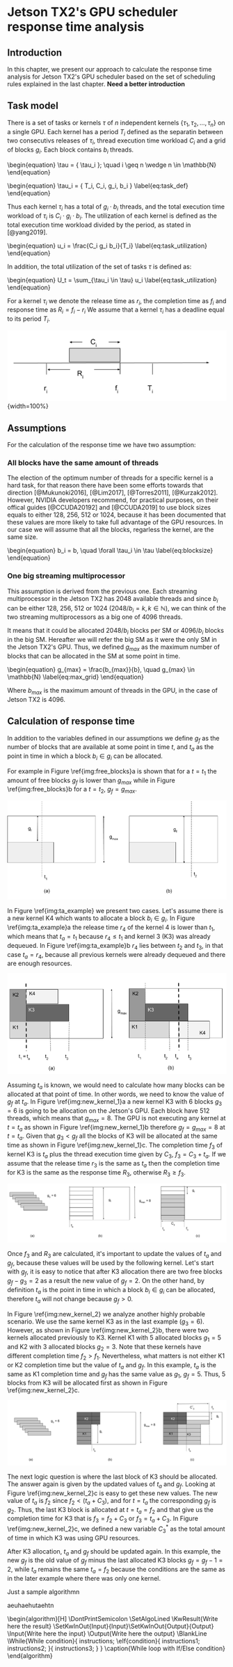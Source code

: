 # Jetson TX2's GPU scheduler response time analysis 
 
## Introduction
In this chapter, we present our approach to calculate the response time analysis for Jetson TX2's GPU scheduler based on the set of scheduling rules explained in the last chapter. **Need a better introduction**

## Task model
There is a set of tasks or kernels $\tau$ of $n$ independent kernels $\{\tau_1, \tau_2, \ldots, \tau_n\}$ on a single GPU. 
Each kernel has a period $T_i$ defined as the separatin between two consecutivs releases of $\tau_i$, thread execution time workload $C_i$ and a grid of blocks $g_i$. Each block contains $b_i$ threads. 

\begin{equation} 
\tau = \{ \tau_i \}; \quad i \geq n \wedge n \in \mathbb{N}
\end{equation}

\begin{equation} 
\tau_i = \{ T_i,  C_i,  g_i,  b_i \}
\label{eq:task_def}
\end{equation}

Thus each kernel $\tau_i$ has a total of $g_i\cdot b_i$ threads, and the total execution time workload of $\tau_i$ is $C_i \cdot g_i \cdot b_i$. 
The utilization of each kernel is defined as the total execution time workload divided by the period, as stated in [@yang2019].


\begin{equation} 
u_i = \frac{C_i g_i b_i}{T_i}
\label{eq:task_utilization}
\end{equation}

In addition, the total utilization of the set of tasks $\tau$ is defined as:

\begin{equation} 
U_t = \sum_{\tau_i \in \tau} u_i
\label{eq:task_utilization}
\end{equation}

For a kernel $\tau_i$ we denote the release time as $r_i$, the completion time as $f_i$ and response time as $R_i = f_i - r_i$ 
We assume that a kernel $\tau_i$ has  a deadline equal to its period $T_i$.

![Time chart \label{img:task_timing} ](source/figures/task_timing.png){width=100%}


## Assumptions
For the calculation of the response time we have two assumption:

### All blocks have the same amount of threads
The election of the optimum number of threads for a specific kernel is a hard task, for that reason there have been some efforts towards that direction  [@Mukunoki2016], [@Lim2017], [@Torres2011], [@Kurzak2012].
However, NVIDIA developers recommend,  for practical purposes, on their offical guides [@CCUDA20192] and [@CCUDA2019] to use block sizes equals to either 128, 256,  512 or 1024, because it has been documented that these values are more likely to take full advantage of the GPU resources.
In our case we will assume that all the blocks, regarless the kernel, are the same size.


\begin{equation} 
b_i = b, \quad \forall \tau_i \in \tau
\label{eq:blocksize}
\end{equation}



### One big streaming multiprocessor
This assumption is derived from the previous one. 
Each streaming multiprocessor in the Jetson TX2 has 2048 available threads and since $b_i$ can be either 128, 256, 512 or 1024 ($2048/ b_i = k, k \in \mathbb{N}$), we can think of the two streaming multiprocessors as a big one of 4096 threads. 

It means that it could be allocated $2048/b_i$ blocks per SM or $4096/b_i$ blocks in the big SM. 
Hereafter we will refer the big SM as it were the only SM in the Jetson TX2's GPU. 
Thus, we defined $g_{max}$  as the maximum number of blocks that can be allocated in the SM at some point in time.


\begin{equation} 
g_{max} = \frac{b_{max}}{b}, \quad  g_{max} \in \mathbb{N}
\label{eq:max_grid}
\end{equation}

Where $b_{max}$ is the maximum amount of threads in the GPU, in the case of Jetson TX2 is 4096. 

## Calculation of response time 
In addition to the variables defined in our assumptions we define $g_{f}$ as the number of blocks that are available at some point in time $t$, and $t_a$ as the point in time in which a block $b_i \in g_i$ can be allocated. 

For example in Figure \ref{img:free_blocks}a is shown that for a $t=t_1$ the amount of free blocks $g_{f}$ is lower than $g_{max}$ while in Figure \ref{img:free_blocks}b for a $t=t_2$, $g_{f} = g_{max}$.

![Free blocks (a) at $t=t_1$, $g_f < g_{max}$ (b) at $t=t_2$, $g_f = g_{max}$ \label{img:free_blocks}](source/figures/free_blocks.png)


In Figure \ref{img:ta_example} we present two cases. Let's assume there is  a new kernel K4 which wants to allocate a block $b_i \in g_i$. In Figure \ref{img:ta_example}a the release time $r_4$ of the kernel 4 is lower than $t_1$, which means that $t_a = t_1$ because $r_4 \leq t_1$ and kernel 3 (K3) was already dequeued.
In Figure \ref{img:ta_example}b  $r_4$ lies between $t_2$ and $t_3$, in that case $t_a = r_4$, because all previous kernels  were already dequeued and there are enough resources.  

![(a) $t_a=t_1 \quad  \forall r_4$ s.t $r_4 \leq t_1$ (b) $t_a=r_4 \quad \forall r_4$ s.t $t_2 \leq r_4 \leq t_3$ \label{img:ta_example}](source/figures/ta_example.png)



Assuming $t_a$ is known, we would need to calculate how many blocks can be allocated at that point of time. 
In other words, we need to know the value of $g_f$ at $t_a$. 
In Figure \ref{img:new_kernel_1}a a new kernel K3 with 6 blocks $g_3 = 6$ is going to be allocation on the Jetson's GPU. 
Each block have 512 threads, which means that $g_{max} = 8$.
The GPU is not executing any kernel at $t=t_a$ as shown in Figure \ref{img:new_kernel_1}b therefore $g_f = g_{max} = 8$ at $t=t_a$. 
Given that $g_3 < g_f$ all the blocks of K3 will be allocated at the same time as shown in Figure \ref{img:new_kernel_1}c. 
The completion time $f_3$ of kernel K3 is $t_a$ plus the thread execution time given by $C_3$, $f_3 = C_3 + t_a$.
If we assume that the release time $r_3$ is the same as $t_a$ then the completion time for K3 is the same as the response time $R_3$, otherwise $R_3 \geq f_3$. 



![(a)New kernel $K3$ with 6 blocks to allocate $g_3 = 6$.  (b) State prior to $K3$ of the GPU (c) state after K3 allocation  \label{img:new_kernel_1}](source/figures/new_kernel_1.png)

Once $f_3$ and $R_3$ are calculated, it's important to update the values of $t_a$ and $g_f$, because these values will be used by the following kernel. 
Let's start with $g_f$, it is easy to notice that after K3 allocation there are two free blocks $g_f - g_3 = 2$ as a result the new value of $g_f = 2$. On the other hand, by definition $t_a$ is the  point in time in which a block $b_i \in g_i$ can be allocated, therefore $t_a$ will not change because $g_f > 0$.  



In Figure \ref{img:new_kernel_2} we analyze another highly probable scenario. We use the same kernel K3 as in the last example ($g_3 = 6$). 
However, as shown in Figure \ref{img:new_kernel_2}b, there were two kernels allocated previously to K3. Kernel K1 with 5 allocated blocks $g_1 = 5$ and K2 with 3 allocated blocks $g_2 = 3$.
Note that these kernels have different completion time $f_2 > f_1$. 
Nevertheless, what matters is not either K1 or K2 completion time but the value of $t_a$ and $g_f$. 
In this example, $t_a$ is the same as K1 completion time and $g_f$ has the same value as $g_1$, $g_f = 5$. 
Thus, 5 blocks from K3 will be allocated first as shown in Figure \ref{img:new_kernel_2}c. 

![(a)New kernel $K3$ with 6 blocks to allocate $g_3 = 6$.  (b) State prior to $K3$ of the GPU. Kernels K1 and K2 were previously allocated (c) state after K3 allocation  \label{img:new_kernel_2}](source/figures/new_kernel_2.png)


The next logic question is where the last block of K3 should be allocated. The answer again is given by the updated values of $t_a$ and $g_f$.
Looking at  Figure \ref{img:new_kernel_2}c is easy to get these new values. 
The new value of $t_a$ is $f_2$ since $f_2 <( t_a + C_3 )$, and for $t=t_a$ the corresponding $g_f$ is $g_2$. Thus, the last K3 block  is allocated at $t=t_a=f_2$ and that give us the completion time for K3 that is $f_3 = f_2+C_3$ or $f_3 = t_a + C_3$. 
In Figure \ref{img:new_kernel_2}c, we defined a new variable $C^{*}_3$ as the total amount of time in which K3 was using GPU resources. 


After K3 allocation, $t_a$ and $g_f$ should be updated again. In this example, the new $g_f$ is the old value of $g_f$ minus the last allocated K3 blocks $g_f = g_f - 1 = 2$, while $t_a$ remains the same $t_a = f_2$ because the conditions are the same as in the later example where there was only one kernel. 






Just a sample algorithmn

aeuhaehutaehtn

\begin{algorithm}[H]
\DontPrintSemicolon
\SetAlgoLined
\KwResult{Write here the result}
\SetKwInOut{Input}{Input}\SetKwInOut{Output}{Output}
\Input{Write here the input}
\Output{Write here the output}
\BlankLine
\While{While condition}{
    instructions\;
    \eIf{condition}{
        instructions1\;
        instructions2\;
    }{
        instructions3\;
    }
}
\caption{While loop with If/Else condition}
\end{algorithm} 
